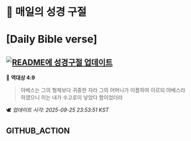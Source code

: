 # 🙏 매일의 성경 구절
# [Daily Bible verse]
## [![README에 성경구절 업데이트](https://github.com/DONGSUKA/first_test/actions/workflows/update-readme-bible.yml/badge.svg)](https://github.com/DONGSUKA/first_test/actions/workflows/update-readme-bible.yml)
<!-- START_BIBLE_VERSE -->
📖 **역대상 4:9**
> 야베스는 그의 형제보다 귀중한 자라 그의 어머니가 이름하여 이르되 야베스라 하였으니 이는 내가 수고로이 낳았다 함이었더라

🕊️ _업데이트 시각: 2025-09-25 23:53:51 KST_
  <!-- END_BIBLE_VERSE -->
## GITHUB_ACTION
